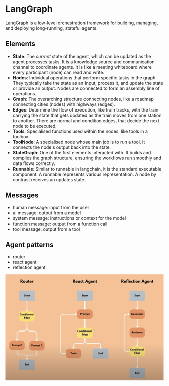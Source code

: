 # LangGraph

LangGraph is a low-level orchestration framework for building, managing, and deploying long-running, stateful agents.

## Elements

- **State**: The _current_ state of the agent, which can be updated as the agent processes tasks. It is a knowledge source and communication channel to coordinate agents. It is like a meeting whiteboard where every participant (node) can read and write.
- **Nodes**: Individual operations that perform specific tasks in the graph. They typically take the state as an input, process it, and update the state or provide an output. Nodes are connected to form an assembly line of operations.
- **Graph**: The overarching structure connecting nodes, like a roadmap connecting cities (nodes) with highways (edges).
- **Edges**: Determine the flow of execution, like train tracks, with the train carrying the state that gets updated as the train moves from one station to another. There are normal and condition edges, that decide the next node to be executed.
- **Tools**: Specialised functions used within the nodes, like tools in a toolbox.
- **ToolNode**: A specialised node whose main job is to run a tool. It connects the node's output back into the state.
- **StateGraph**: One of the first elements interacted with. It builds and compiles the graph structure, ensuring the workflows run smoothly and data flows correctly.
- **Runnable**: Similar to runnable in langchain, it is the standard executable component. A runnable represents various representation. A node by contrast receives an updates state.

## Messages

- human message: input from the user
- ai message: output from a model
- system message: instructions or context for the model
- function message: output from a function call
- tool message: output from a tool

## Agent patterns

- router
- react agent
- reflection agent

![Agent Patterns](agent-patterns.png)

